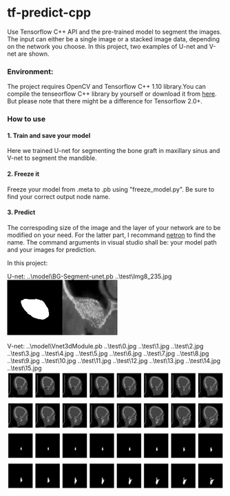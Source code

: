 # tf-predict-cpp

Use Tensorflow C++ API and the pre-trained model to segment the images. The input can either be a single image or a stacked image data, depending on the network you choose. In this project, two examples of U-net and V-net are shown.

### Environment: 

The project requires OpenCV and Tensorflow C++ 1.10 library.You can compile the tenseorflow C++ library by yourself or download it from [here](https://github.com/fo40225/tensorflow-windows-wheel). But please note that there might be a difference for Tensorflow 2.0+.   

### How to use

#### 1. Train and save your model

Here we trained U-net for segmenting the bone graft in maxillary sinus and V-net to segment the mandible.

#### 2. Freeze it

Freeze your model from .meta to .pb using "freeze_model.py". Be sure to find your correct output node name.

#### 3. Predict

The correspoding size of the image and the layer of your network are to be modified on your need. For the latter part, I recommand [netron](https://github.com/lutzroeder/netron) to find the name. The command arguments in visual studio shall be: your model path and your images for prediction. 

In this project: 

U-net: ..\model\BG-Segment-unet.pb ..\test\Img8_235.jpg
![](https://github.com/dzzhang96/tf-predict-cpp/blob/master/test/Img8_235.JPEG)![](https://github.com/dzzhang96/tf-predict-cpp/blob/master/test/Img8_235.jpg)

V-net: ..\model\Vnet3dModule.pb ..\test\0.jpg ..\test\1.jpg ..\test\2.jpg ..\test\3.jpg ..\test\4.jpg ..\test\5.jpg ..\test\6.jpg ..\test\7.jpg ..\test\8.jpg ..\test\9.jpg ..\test\10.jpg ..\test\11.jpg ..\test\12.jpg ..\test\13.jpg ..\test\14.jpg ..\test\15.jpg
![](https://github.com/dzzhang96/tf-predict-cpp/blob/master/test/vnet.jpg)








